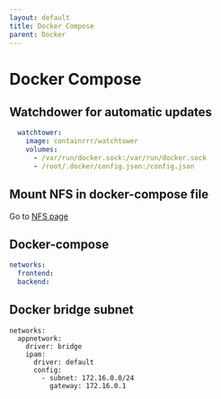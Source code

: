 ```yaml
---
layout: default
title: Docker Compose
parent: Docker
---
```


# Docker Compose

## Watchdower for automatic updates

```yaml
  watchtower:
    image: containrrr/watchtower
    volumes:
      - /var/run/docker.sock:/var/run/docker.sock
      - /root/.docker/config.json:/config.json
```

## Mount NFS in docker-compose file

<!-- markdown-link-check-disable -->
Go to [NFS page](linux/nfs.html)
<!-- markdown-link-check-enable -->

## Docker-compose

```yaml
networks:
  frontend:
  backend:
```

## Docker bridge subnet

```
networks:
  appnetwork:
    driver: bridge
    ipam:
      driver: default
      config:
        - subnet: 172.16.0.0/24
          gateway: 172.16.0.1
```
